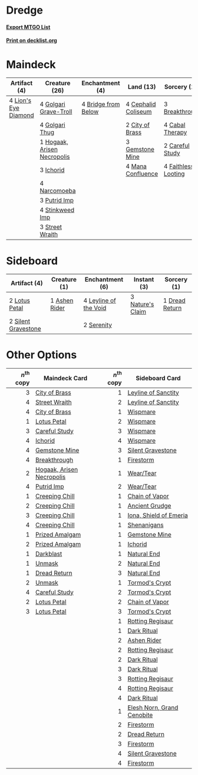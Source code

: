 # Dredge

#### [Export MTGO List](../collection/Dredge/Dredge.txt)
#### [Print on decklist.org](http://decklist.org/?deckmain=3%09Breakthrough%0A4%09Bridge%20from%20Below%0A4%09Cabal%20Therapy%0A2%09Careful%20Study%0A4%09Cephalid%20Coliseum%0A2%09City%20of%20Brass%0A4%09Faithless%20Looting%0A3%09Gemstone%20Mine%0A4%09Golgari%20Grave-Troll%0A4%09Golgari%20Thug%0A1%09Hogaak,%20Arisen%20Necropolis%0A3%09Ichorid%0A4%09Lion's%20Eye%20Diamond%0A4%09Mana%20Confluence%0A4%09Narcomoeba%0A3%09Putrid%20Imp%0A4%09Stinkweed%20Imp%0A3%09Street%20Wraith&deckside=1%09Ashen%20Rider%0A1%09Dread%20Return%0A4%09Leyline%20of%20the%20Void%0A2%09Lotus%20Petal%0A3%09Nature's%20Claim%0A2%09Serenity%0A2%09Silent%20Gravestone)
# Maindeck

|                                        Artifact (4)                                         |                                            Creature (26)                                             |                                       Enchantment (4)                                        |                                          Land (13)                                          |                                         Sorcery (13)                                         |
|---------------------------------------------------------------------------------------------|------------------------------------------------------------------------------------------------------|----------------------------------------------------------------------------------------------|---------------------------------------------------------------------------------------------|----------------------------------------------------------------------------------------------|
|4 [Lion's Eye Diamond](http://gatherer.wizards.com/Pages/Card/Details.aspx?multiverseid=3255)|4 [Golgari Grave-Troll](http://gatherer.wizards.com/Pages/Card/Details.aspx?multiverseid=338406)      |4 [Bridge from Below](http://gatherer.wizards.com/Pages/Card/Details.aspx?multiverseid=136054)|4 [Cephalid Coliseum](http://gatherer.wizards.com/Pages/Card/Details.aspx?multiverseid=29903)|3 [Breakthrough](http://gatherer.wizards.com/Pages/Card/Details.aspx?multiverseid=382225)     |
|                                                                                             |4 [Golgari Thug](http://gatherer.wizards.com/Pages/Card/Details.aspx?multiverseid=292953)             |                                                                                              |2 [City of Brass](http://gatherer.wizards.com/Pages/Card/Details.aspx?multiverseid=4178)     |4 [Cabal Therapy](http://gatherer.wizards.com/Pages/Card/Details.aspx?multiverseid=413625)    |
|                                                                                             |1 [Hogaak, Arisen Necropolis](http://gatherer.wizards.com/Pages/Card/Details.aspx?multiverseid=464151)|                                                                                              |3 [Gemstone Mine](http://gatherer.wizards.com/Pages/Card/Details.aspx?multiverseid=109761)   |2 [Careful Study](http://gatherer.wizards.com/Pages/Card/Details.aspx?multiverseid=29727)     |
|                                                                                             |3 [Ichorid](http://gatherer.wizards.com/Pages/Card/Details.aspx?multiverseid=413635)                  |                                                                                              |4 [Mana Confluence](http://gatherer.wizards.com/Pages/Card/Details.aspx?multiverseid=409573) |4 [Faithless Looting](http://gatherer.wizards.com/Pages/Card/Details.aspx?multiverseid=389512)|
|                                                                                             |4 [Narcomoeba](http://gatherer.wizards.com/Pages/Card/Details.aspx?multiverseid=136140)               |                                                                                              |                                                                                             |                                                                                              |
|                                                                                             |3 [Putrid Imp](http://gatherer.wizards.com/Pages/Card/Details.aspx?multiverseid=270459)               |                                                                                              |                                                                                             |                                                                                              |
|                                                                                             |4 [Stinkweed Imp](http://gatherer.wizards.com/Pages/Card/Details.aspx?multiverseid=193870)            |                                                                                              |                                                                                             |                                                                                              |
|                                                                                             |3 [Street Wraith](http://gatherer.wizards.com/Pages/Card/Details.aspx?multiverseid=442097)            |                                                                                              |                                                                                             |                                                                                              |


# Sideboard

|                                         Artifact (4)                                         |                                      Creature (1)                                      |                                        Enchantment (6)                                         |                                        Instant (3)                                        |                                       Sorcery (1)                                       |
|----------------------------------------------------------------------------------------------|----------------------------------------------------------------------------------------|------------------------------------------------------------------------------------------------|-------------------------------------------------------------------------------------------|-----------------------------------------------------------------------------------------|
|2 [Lotus Petal](http://gatherer.wizards.com/Pages/Card/Details.aspx?multiverseid=420602)      |1 [Ashen Rider](http://gatherer.wizards.com/Pages/Card/Details.aspx?multiverseid=373689)|4 [Leyline of the Void](http://gatherer.wizards.com/Pages/Card/Details.aspx?multiverseid=107682)|3 [Nature's Claim](http://gatherer.wizards.com/Pages/Card/Details.aspx?multiverseid=382316)|1 [Dread Return](http://gatherer.wizards.com/Pages/Card/Details.aspx?multiverseid=389491)|
|2 [Silent Gravestone](http://gatherer.wizards.com/Pages/Card/Details.aspx?multiverseid=439846)|                                                                                        |2 [Serenity](http://gatherer.wizards.com/Pages/Card/Details.aspx?multiverseid=15360)            |                                                                                           |                                                                                         |


# Other Options

|*n*<sup>th</sup> copy|                                           Maindeck Card                                            |*n*<sup>th</sup> copy|                                           Sideboard Card                                            |
|--------------------:|----------------------------------------------------------------------------------------------------|--------------------:|-----------------------------------------------------------------------------------------------------|
|                    3|[City of Brass](http://gatherer.wizards.com/Pages/Card/Details.aspx?multiverseid=4178)              |                    1|[Leyline of Sanctity](http://gatherer.wizards.com/Pages/Card/Details.aspx?multiverseid=204993)       |
|                    4|[Street Wraith](http://gatherer.wizards.com/Pages/Card/Details.aspx?multiverseid=442097)            |                    2|[Leyline of Sanctity](http://gatherer.wizards.com/Pages/Card/Details.aspx?multiverseid=204993)       |
|                    4|[City of Brass](http://gatherer.wizards.com/Pages/Card/Details.aspx?multiverseid=4178)              |                    1|[Wispmare](http://gatherer.wizards.com/Pages/Card/Details.aspx?multiverseid=145974)                  |
|                    1|[Lotus Petal](http://gatherer.wizards.com/Pages/Card/Details.aspx?multiverseid=420602)              |                    2|[Wispmare](http://gatherer.wizards.com/Pages/Card/Details.aspx?multiverseid=145974)                  |
|                    3|[Careful Study](http://gatherer.wizards.com/Pages/Card/Details.aspx?multiverseid=29727)             |                    3|[Wispmare](http://gatherer.wizards.com/Pages/Card/Details.aspx?multiverseid=145974)                  |
|                    4|[Ichorid](http://gatherer.wizards.com/Pages/Card/Details.aspx?multiverseid=413635)                  |                    4|[Wispmare](http://gatherer.wizards.com/Pages/Card/Details.aspx?multiverseid=145974)                  |
|                    4|[Gemstone Mine](http://gatherer.wizards.com/Pages/Card/Details.aspx?multiverseid=109761)            |                    3|[Silent Gravestone](http://gatherer.wizards.com/Pages/Card/Details.aspx?multiverseid=439846)         |
|                    4|[Breakthrough](http://gatherer.wizards.com/Pages/Card/Details.aspx?multiverseid=382225)             |                    1|[Firestorm](http://gatherer.wizards.com/Pages/Card/Details.aspx?multiverseid=4547)                   |
|                    2|[Hogaak, Arisen Necropolis](http://gatherer.wizards.com/Pages/Card/Details.aspx?multiverseid=464151)|                    1|[Wear/Tear](http://gatherer.wizards.com/Pages/Card/Details.aspx?multiverseid=368950)                 |
|                    4|[Putrid Imp](http://gatherer.wizards.com/Pages/Card/Details.aspx?multiverseid=270459)               |                    2|[Wear/Tear](http://gatherer.wizards.com/Pages/Card/Details.aspx?multiverseid=368950)                 |
|                    1|[Creeping Chill](http://gatherer.wizards.com/Pages/Card/Details.aspx?multiverseid=452816)           |                    1|[Chain of Vapor](http://gatherer.wizards.com/Pages/Card/Details.aspx?multiverseid=420701)            |
|                    2|[Creeping Chill](http://gatherer.wizards.com/Pages/Card/Details.aspx?multiverseid=452816)           |                    1|[Ancient Grudge](http://gatherer.wizards.com/Pages/Card/Details.aspx?multiverseid=235600)            |
|                    3|[Creeping Chill](http://gatherer.wizards.com/Pages/Card/Details.aspx?multiverseid=452816)           |                    1|[Iona, Shield of Emeria](http://gatherer.wizards.com/Pages/Card/Details.aspx?multiverseid=397800)    |
|                    4|[Creeping Chill](http://gatherer.wizards.com/Pages/Card/Details.aspx?multiverseid=452816)           |                    1|[Shenanigans](http://gatherer.wizards.com/Pages/Card/Details.aspx?multiverseid=464095)               |
|                    1|[Prized Amalgam](http://gatherer.wizards.com/Pages/Card/Details.aspx?multiverseid=410014)           |                    1|[Gemstone Mine](http://gatherer.wizards.com/Pages/Card/Details.aspx?multiverseid=109761)             |
|                    2|[Prized Amalgam](http://gatherer.wizards.com/Pages/Card/Details.aspx?multiverseid=410014)           |                    1|[Ichorid](http://gatherer.wizards.com/Pages/Card/Details.aspx?multiverseid=413635)                   |
|                    1|[Darkblast](http://gatherer.wizards.com/Pages/Card/Details.aspx?multiverseid=456055)                |                    1|[Natural End](http://gatherer.wizards.com/Pages/Card/Details.aspx?multiverseid=240076)               |
|                    1|[Unmask](http://gatherer.wizards.com/Pages/Card/Details.aspx?multiverseid=19829)                    |                    2|[Natural End](http://gatherer.wizards.com/Pages/Card/Details.aspx?multiverseid=240076)               |
|                    1|[Dread Return](http://gatherer.wizards.com/Pages/Card/Details.aspx?multiverseid=389491)             |                    3|[Natural End](http://gatherer.wizards.com/Pages/Card/Details.aspx?multiverseid=240076)               |
|                    2|[Unmask](http://gatherer.wizards.com/Pages/Card/Details.aspx?multiverseid=19829)                    |                    1|[Tormod's Crypt](http://gatherer.wizards.com/Pages/Card/Details.aspx?multiverseid=389723)            |
|                    4|[Careful Study](http://gatherer.wizards.com/Pages/Card/Details.aspx?multiverseid=29727)             |                    2|[Tormod's Crypt](http://gatherer.wizards.com/Pages/Card/Details.aspx?multiverseid=389723)            |
|                    2|[Lotus Petal](http://gatherer.wizards.com/Pages/Card/Details.aspx?multiverseid=420602)              |                    2|[Chain of Vapor](http://gatherer.wizards.com/Pages/Card/Details.aspx?multiverseid=420701)            |
|                    3|[Lotus Petal](http://gatherer.wizards.com/Pages/Card/Details.aspx?multiverseid=420602)              |                    3|[Tormod's Crypt](http://gatherer.wizards.com/Pages/Card/Details.aspx?multiverseid=389723)            |
|                     |                                                                                                    |                    1|[Rotting Regisaur](http://gatherer.wizards.com/Pages/Card/Details.aspx?multiverseid=466865)          |
|                     |                                                                                                    |                    1|[Dark Ritual](http://gatherer.wizards.com/Pages/Card/Details.aspx?multiverseid=651)                  |
|                     |                                                                                                    |                    2|[Ashen Rider](http://gatherer.wizards.com/Pages/Card/Details.aspx?multiverseid=373689)               |
|                     |                                                                                                    |                    2|[Rotting Regisaur](http://gatherer.wizards.com/Pages/Card/Details.aspx?multiverseid=466865)          |
|                     |                                                                                                    |                    2|[Dark Ritual](http://gatherer.wizards.com/Pages/Card/Details.aspx?multiverseid=651)                  |
|                     |                                                                                                    |                    3|[Dark Ritual](http://gatherer.wizards.com/Pages/Card/Details.aspx?multiverseid=651)                  |
|                     |                                                                                                    |                    3|[Rotting Regisaur](http://gatherer.wizards.com/Pages/Card/Details.aspx?multiverseid=466865)          |
|                     |                                                                                                    |                    4|[Rotting Regisaur](http://gatherer.wizards.com/Pages/Card/Details.aspx?multiverseid=466865)          |
|                     |                                                                                                    |                    4|[Dark Ritual](http://gatherer.wizards.com/Pages/Card/Details.aspx?multiverseid=651)                  |
|                     |                                                                                                    |                    1|[Elesh Norn, Grand Cenobite](http://gatherer.wizards.com/Pages/Card/Details.aspx?multiverseid=438584)|
|                     |                                                                                                    |                    2|[Firestorm](http://gatherer.wizards.com/Pages/Card/Details.aspx?multiverseid=4547)                   |
|                     |                                                                                                    |                    2|[Dread Return](http://gatherer.wizards.com/Pages/Card/Details.aspx?multiverseid=389491)              |
|                     |                                                                                                    |                    3|[Firestorm](http://gatherer.wizards.com/Pages/Card/Details.aspx?multiverseid=4547)                   |
|                     |                                                                                                    |                    4|[Silent Gravestone](http://gatherer.wizards.com/Pages/Card/Details.aspx?multiverseid=439846)         |
|                     |                                                                                                    |                    4|[Firestorm](http://gatherer.wizards.com/Pages/Card/Details.aspx?multiverseid=4547)                   |

